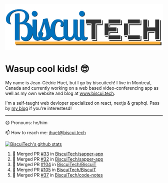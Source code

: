 ![BiscuiTech Logo](https://github.com/BiscuiTech/BiscuiTech/blob/master/BiscuiTech%20Logo%20(2019)%20(Small).png)
# Wasup cool kids! 😎

My name is Jean-Cédric Huet, but I go by biscuitech! I live in Montreal, Canada and currently working on a web based video-conferencing app as well as my own website and blog at www.biscui.tech.

I'm a self-taught web devloper specialized on react, nextjs & graphql. Pass by [my blog](https://www.biscui.tech/en/blog) if you're interestesd!
______
😄 Pronouns: he/him

📫 How to reach me: jhuet@biscui.tech

[![BiscuiTech's github stats](https://github-readme-stats.vercel.app/api?username=biscuitech)](https://github.com/anuraghazra/github-readme-stats)

<!--START_SECTION:activity-->
1. 🎉 Merged PR [#33](https://github.com//BiscuiTech/sapper-app/pull/33) in [BiscuiTech/sapper-app](https://github.com//BiscuiTech/sapper-app)
2. 🎉 Merged PR [#32](https://github.com//BiscuiTech/sapper-app/pull/32) in [BiscuiTech/sapper-app](https://github.com//BiscuiTech/sapper-app)
3. 🎉 Merged PR [#104](https://github.com//BiscuiTech/BiscuiT/pull/104) in [BiscuiTech/BiscuiT](https://github.com//BiscuiTech/BiscuiT)
4. 🎉 Merged PR [#105](https://github.com//BiscuiTech/BiscuiT/pull/105) in [BiscuiTech/BiscuiT](https://github.com//BiscuiTech/BiscuiT)
5. 🎉 Merged PR [#37](https://github.com//BiscuiTech/code-notes/pull/37) in [BiscuiTech/code-notes](https://github.com//BiscuiTech/code-notes)
<!--END_SECTION:activity-->
